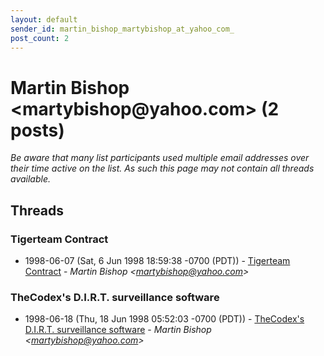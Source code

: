 ```yaml
---
layout: default
sender_id: martin_bishop_martybishop_at_yahoo_com_
post_count: 2
---
```


# Martin Bishop <martybishop<span>@</span>yahoo.com> (2 posts)

_Be aware that many list participants used multiple email addresses over their time active on the list. As such this page may not contain all threads available._

## Threads

### Tigerteam Contract
+ 1998-06-07 (Sat, 6 Jun 1998 18:59:38 -0700 (PDT)) - [Tigerteam Contract](/archive/1998/06/475c1c9ddfdd9334cf707eb75435054866dbf245f14e4b471e57e6b9b7aa4202) - _Martin Bishop \<martybishop@yahoo.com\>_

### TheCodex's D.I.R.T. surveillance software
+ 1998-06-18 (Thu, 18 Jun 1998 05:52:03 -0700 (PDT)) - [TheCodex's D.I.R.T. surveillance software](/archive/1998/06/e292769beab113a23c23d496c1ef456c7faf7568b325901fc95db91678d7418e) - _Martin Bishop \<martybishop@yahoo.com\>_

